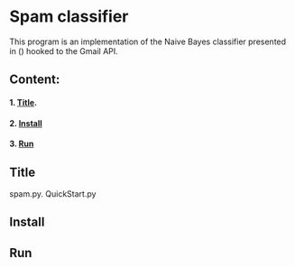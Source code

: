 # Spam classifier
This program is an implementation of the Naive Bayes classifier presented in () hooked to the Gmail API.

## Content:
   ####    1. [Title](https://github.com/adelinarf/spamail/blob/master/README.md#title).
   ####    2. [Install](https://github.com/adelinarf/spamail/blob/master/README.md#2-install)
   ####    3. [Run](https://github.com/adelinarf/spamail/blob/master/README.md#3-run)

## Title
spam.py.
QuickStart.py


## Install

## Run
